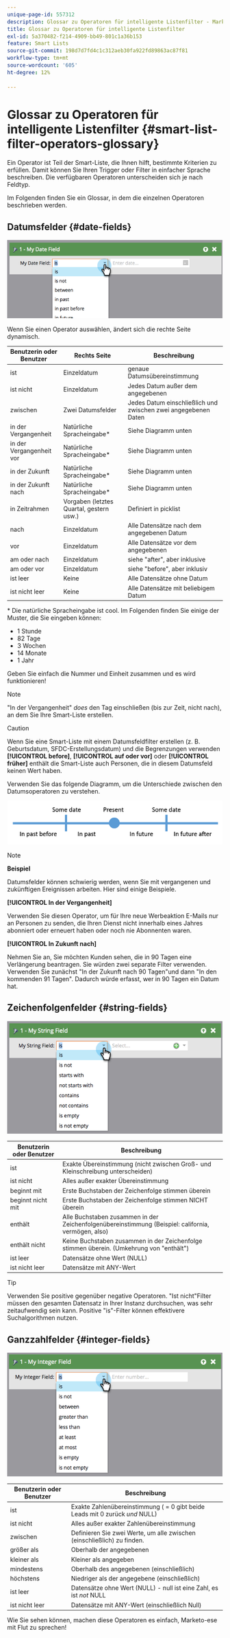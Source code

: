 ```yaml
---
unique-page-id: 557312
description: Glossar zu Operatoren für intelligente Listenfilter - Marketo-Dokumente - Produktdokumentation
title: Glossar zu Operatoren für intelligente Listenfilter
exl-id: 5a370482-f214-4909-bb49-801c1a36b153
feature: Smart Lists
source-git-commit: 198d7d7fd4c1c312aeb30fa922fd89863ac87f81
workflow-type: tm+mt
source-wordcount: '605'
ht-degree: 12%

---
```


# Glossar zu Operatoren für intelligente Listenfilter {#smart-list-filter-operators-glossary}

Ein Operator ist Teil der Smart-Liste, die Ihnen hilft, bestimmte Kriterien zu erfüllen. Damit können Sie Ihren Trigger oder Filter in einfacher Sprache beschreiben. Die verfügbaren Operatoren unterscheiden sich je nach Feldtyp.

Im Folgenden finden Sie ein Glossar, in dem die einzelnen Operatoren beschrieben werden.

## Datumsfelder {#date-fields}

![](assets/image2014-9-10-17-3a15-3a47.png)

Wenn Sie einen Operator auswählen, ändert sich die rechte Seite dynamisch.

| Benutzerin oder Benutzer | Rechts Seite | Beschreibung |
|---|---|---|
| ist | Einzeldatum | genaue Datumsübereinstimmung |
| ist nicht | Einzeldatum | Jedes Datum außer dem angegebenen |
| zwischen | Zwei Datumsfelder | Jedes Datum einschließlich und zwischen zwei angegebenen Daten |
| in der Vergangenheit | Natürliche Spracheingabe&#42; | Siehe Diagramm unten |
| in der Vergangenheit vor | Natürliche Spracheingabe&#42; | Siehe Diagramm unten |
| in der Zukunft | Natürliche Spracheingabe&#42; | Siehe Diagramm unten |
| in der Zukunft nach | Natürliche Spracheingabe&#42; | Siehe Diagramm unten |
| in Zeitrahmen | Vorgaben (letztes Quartal, gestern usw.) | Definiert in picklist |
| nach | Einzeldatum | Alle Datensätze nach dem angegebenen Datum |
| vor | Einzeldatum | Alle Datensätze vor dem angegebenen |
| am oder nach | Einzeldatum | siehe &quot;after&quot;, aber inklusive |
| am oder vor | Einzeldatum | siehe &quot;before&quot;, aber inklusiv |
| ist leer | Keine | Alle Datensätze ohne Datum |
| ist nicht leer | Keine | Alle Datensätze mit beliebigem Datum |

&#42; Die natürliche Spracheingabe ist cool. Im Folgenden finden Sie einige der Muster, die Sie eingeben können:

* 1 Stunde
* 82 Tage
* 3 Wochen
* 14 Monate
* 1 Jahr

Geben Sie einfach die Nummer und Einheit zusammen und es wird funktionieren!

>[!NOTE]
>
>&quot;In der Vergangenheit&quot; _does_ den Tag einschließen (bis zur Zeit, nicht nach), an dem Sie Ihre Smart-Liste erstellen.

>[!CAUTION]
>
>Wenn Sie eine Smart-Liste mit einem Datumsfeldfilter erstellen (z. B. Geburtsdatum, SFDC-Erstellungsdatum) und die Begrenzungen verwenden **[!UICONTROL before]**, **[!UICONTROL auf oder vor]** oder **[!UICONTROL früher]** enthält die Smart-Liste auch Personen, die in diesem Datumsfeld keinen Wert haben.

Verwenden Sie das folgende Diagramm, um die Unterschiede zwischen den Datumsoperatoren zu verstehen.

![](assets/image2014-9-10-17-3a15-3a58.png)

>[!NOTE]
>
>**Beispiel**
>
>Datumsfelder können schwierig werden, wenn Sie mit vergangenen und zukünftigen Ereignissen arbeiten. Hier sind einige Beispiele.
>
>**[!UICONTROL In der Vergangenheit]**
>
>Verwenden Sie diesen Operator, um für Ihre neue Werbeaktion E-Mails nur an Personen zu senden, die Ihren Dienst nicht innerhalb eines Jahres abonniert oder erneuert haben oder noch nie Abonnenten waren.
>
>**[!UICONTROL In Zukunft nach]**
>
>Nehmen Sie an, Sie möchten Kunden sehen, die in 90 Tagen eine Verlängerung beantragen. Sie würden zwei separate Filter verwenden. Verwenden Sie zunächst &quot;In der Zukunft nach 90 Tagen&quot;und dann &quot;In den kommenden 91 Tagen&quot;. Dadurch würde erfasst, wer in 90 Tagen ein Datum hat.

## Zeichenfolgenfelder {#string-fields}

![](assets/image2014-9-10-17-3a16-3a6.png)

| Benutzerin oder Benutzer | Beschreibung |
|---|---|
| ist | Exakte Übereinstimmung (nicht zwischen Groß- und Kleinschreibung unterscheiden) |
| ist nicht | Alles außer exakter Übereinstimmung |
| beginnt mit | Erste Buchstaben der Zeichenfolge stimmen überein |
| beginnt nicht mit | Erste Buchstaben der Zeichenfolge stimmen NICHT überein |
| enthält | Alle Buchstaben zusammen in der Zeichenfolgenübereinstimmung (Beispiel: california, vermögen, also) |
| enthält nicht | Keine Buchstaben zusammen in der Zeichenfolge stimmen überein. (Umkehrung von &quot;enthält&quot;) |
| ist leer | Datensätze ohne Wert (NULL) |
| ist nicht leer | Datensätze mit ANY-Wert |

>[!TIP]
>
>Verwenden Sie positive gegenüber negative Operatoren. &quot;Ist nicht&quot;Filter müssen den gesamten Datensatz in Ihrer Instanz durchsuchen, was sehr zeitaufwendig sein kann. Positive &quot;is&quot;-Filter können effektivere Suchalgorithmen nutzen.

## Ganzzahlfelder {#integer-fields}

![](assets/image2014-9-10-17-3a16-3a14.png)

<table> 
 <thead> 
  <tr> 
   <th colspan="1" rowspan="1">Benutzerin oder Benutzer</th> 
   <th colspan="1" rowspan="1">Beschreibung</th> 
  </tr> 
 </thead> 
 <tbody> 
  <tr> 
   <td colspan="1" rowspan="1">ist</td> 
   <td colspan="1" rowspan="1">Exakte Zahlenübereinstimmung ( = 0 gibt beide Leads mit 0 zurück <em>und</em> NULL)</td> 
  </tr> 
  <tr> 
   <td colspan="1" rowspan="1">ist nicht</td> 
   <td colspan="1" rowspan="1">Alles außer exakter Zahlenübereinstimmung</td> 
  </tr> 
  <tr> 
   <td colspan="1" rowspan="1">zwischen</td> 
   <td colspan="1" rowspan="1">Definieren Sie zwei Werte, um alle zwischen (einschließlich) zu finden.</td> 
  </tr> 
  <tr> 
   <td colspan="1" rowspan="1">größer als</td> 
   <td colspan="1" rowspan="1">Oberhalb der angegebenen</td> 
  </tr> 
  <tr> 
   <td colspan="1" rowspan="1">kleiner als</td> 
   <td colspan="1" rowspan="1">Kleiner als angegeben</td> 
  </tr> 
  <tr> 
   <td colspan="1" rowspan="1">mindestens</td> 
   <td colspan="1" rowspan="1">Oberhalb des angegebenen (einschließlich)</td> 
  </tr> 
  <tr> 
   <td colspan="1" rowspan="1">höchstens</td> 
   <td colspan="1" rowspan="1">Niedriger als der angegebene (einschließlich)</td> 
  </tr> 
  <tr> 
   <td colspan="1" rowspan="1">ist leer</td> 
   <td colspan="1" rowspan="1">Datensätze ohne Wert (NULL) - null ist eine Zahl, es ist <em>not</em> NULL</td> 
  </tr> 
  <tr> 
   <td colspan="1" rowspan="1">ist nicht leer</td> 
   <td colspan="1" rowspan="1">Datensätze mit ANY-Wert (einschließlich Null)</td> 
  </tr> 
 </tbody> 
</table>

Wie Sie sehen können, machen diese Operatoren es einfach, Marketo-ese mit Flut zu sprechen!
